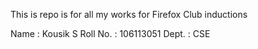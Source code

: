 This is repo is for all my works for Firefox Club inductions

Name : Kousik S
Roll No. : 106113051
Dept. : CSE

